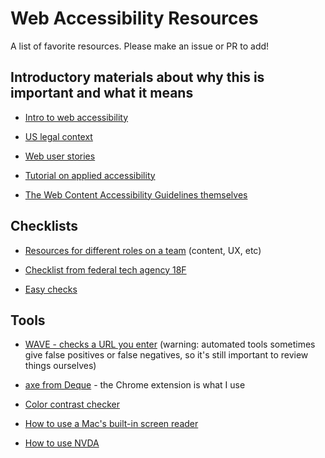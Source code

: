 # Web Accessibility Resources
A list of favorite resources.  Please make an issue or PR to add!

## Introductory materials about why this is important and what it means

  -   [Intro to web accessibility](https://www.w3.org/WAI/fundamentals/accessibility-intro/#what)

  -   [US legal context](https://www.logicsolutions.com/508-ada-wcag-accessibility-difference/)

  -   [Web user stories](https://www.w3.org/WAI/people-use-web/user-stories/)

  -   [Tutorial on applied accessibility](https://learn.freecodecamp.org/responsive-web-design/applied-accessibility/)

  -   [The Web Content Accessibility Guidelines themselves](https://www.w3.org/TR/WCAG21/)

## Checklists

  -   [Resources for different roles on a team](https://accessibility.digital.gov/) (content, UX, etc)

  -   [Checklist from federal tech agency 18F](https://accessibility.18f.gov/checklist/)

  -   [Easy checks](https://www.w3.org/WAI/test-evaluate/preliminary/)

## Tools

  -   [WAVE - checks a URL you enter](https://wave.webaim.org/) (warning: automated tools sometimes give false positives or false negatives, so it's still important to review things ourselves)

  -   [axe from Deque](https://www.deque.com/axe/) - the Chrome extension is what I use

  -   [Color contrast checker](https://webaim.org/resources/contrastchecker/?fcolor=FFFFFF&bcolor=FDD835)

  -   [How to use a Mac's built-in screen reader](https://webaim.org/articles/voiceover/#reading)

  - [How to use NVDA](https://webaim.org/articles/nvda/)
